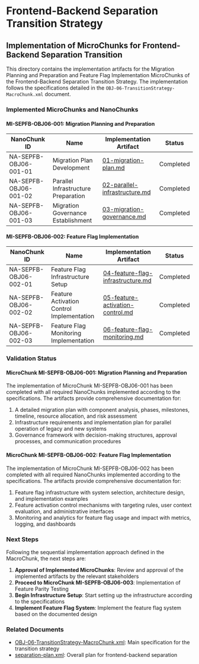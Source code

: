# Frontend-Backend Separation Transition Strategy

## Implementation of MicroChunks for Frontend-Backend Separation Transition

This directory contains the implementation artifacts for the Migration Planning and Preparation and Feature Flag Implementation MicroChunks of the Frontend-Backend Separation Transition Strategy. The implementation follows the specifications detailed in the `OBJ-06-TransitionStrategy-MacroChunk.xml` document.

### Implemented MicroChunks and NanoChunks

#### MI-SEPFB-OBJ06-001: Migration Planning and Preparation

| NanoChunk ID | Name | Implementation Artifact | Status |
|--------------|------|-------------------------|--------|
| NA-SEPFB-OBJ06-001-01 | Migration Plan Development | [01-migration-plan.md](./01-migration-plan.md) | Completed |
| NA-SEPFB-OBJ06-001-02 | Parallel Infrastructure Preparation | [02-parallel-infrastructure.md](./02-parallel-infrastructure.md) | Completed |
| NA-SEPFB-OBJ06-001-03 | Migration Governance Establishment | [03-migration-governance.md](./03-migration-governance.md) | Completed |

#### MI-SEPFB-OBJ06-002: Feature Flag Implementation

| NanoChunk ID | Name | Implementation Artifact | Status |
|--------------|------|-------------------------|--------|
| NA-SEPFB-OBJ06-002-01 | Feature Flag Infrastructure Setup | [04-feature-flag-infrastructure.md](./04-feature-flag-infrastructure.md) | Completed |
| NA-SEPFB-OBJ06-002-02 | Feature Activation Control Implementation | [05-feature-activation-control.md](./05-feature-activation-control.md) | Completed |
| NA-SEPFB-OBJ06-002-03 | Feature Flag Monitoring Implementation | [06-feature-flag-monitoring.md](./06-feature-flag-monitoring.md) | Completed |

### Validation Status

#### MicroChunk MI-SEPFB-OBJ06-001: Migration Planning and Preparation
The implementation of MicroChunk MI-SEPFB-OBJ06-001 has been completed with all required NanoChunks implemented according to the specifications. The artifacts provide comprehensive documentation for:

1. A detailed migration plan with component analysis, phases, milestones, timeline, resource allocation, and risk assessment
2. Infrastructure requirements and implementation plan for parallel operation of legacy and new systems
3. Governance framework with decision-making structures, approval processes, and communication procedures

#### MicroChunk MI-SEPFB-OBJ06-002: Feature Flag Implementation
The implementation of MicroChunk MI-SEPFB-OBJ06-002 has been completed with all required NanoChunks implemented according to the specifications. The artifacts provide comprehensive documentation for:

1. Feature flag infrastructure with system selection, architecture design, and implementation examples
2. Feature activation control mechanisms with targeting rules, user context evaluation, and administrative interfaces
3. Monitoring and analytics for feature flag usage and impact with metrics, logging, and dashboards

### Next Steps

Following the sequential implementation approach defined in the MacroChunk, the next steps are:

1. **Approval of Implemented MicroChunks**: Review and approval of the implemented artifacts by the relevant stakeholders
2. **Proceed to MicroChunk MI-SEPFB-OBJ06-003**: Implementation of Feature Parity Testing
3. **Begin Infrastructure Setup**: Start setting up the infrastructure according to the specifications
4. **Implement Feature Flag System**: Implement the feature flag system based on the documented design

### Related Documents

- [OBJ-06-TransitionStrategy-MacroChunk.xml](../../planning/OBJ-06-TransitionStrategy-MacroChunk.xml): Main specification for the transition strategy
- [separation-plan.xml](../../separation-plan.xml): Overall plan for frontend-backend separation 